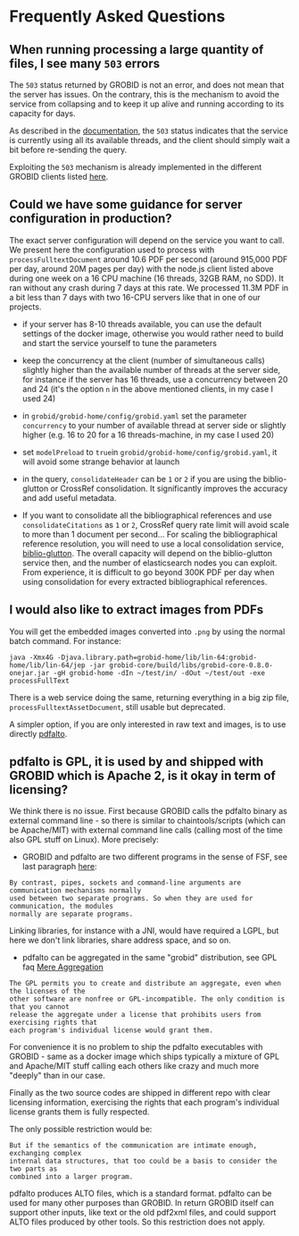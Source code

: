 <h1>Frequently Asked Questions</h1>


## When running processing a large quantity of files, I see many `503` errors

The `503` status returned by GROBID is not an error, and does not mean that the server has issues. On the contrary, this is the mechanism to avoid the service from collapsing and to keep it up alive and running according to its capacity for days.

As described in the [documentation](Grobid-service.md#apiprocessfulltextdocument), the `503` status indicates that the service is currently using all its available threads, and the client should simply wait a bit before re-sending the query.

Exploiting the `503` mechanism is already implemented in the different GROBID clients listed [here](Grobid-service.md#Clients-for-GROBID-Web-Services).

## Could we have some guidance for server configuration in production?

The exact server configuration will depend on the service you want to call. We present here the configuration used to process with `processFulltextDocument` around 10.6 PDF per second (around 915,000 PDF per day, around 20M pages per day) with the node.js client listed above during one week on a 16 CPU machine (16 threads, 32GB RAM, no SDD). It ran without any crash during 7 days at this rate. We processed 11.3M PDF in a bit less than 7 days with two 16-CPU servers like that in one of our projects. 

- if your server has 8-10 threads available, you can use the default settings of the docker image, otherwise you would rather need to build and start the service yourself to tune the parameters

- keep the concurrency at the client (number of simultaneous calls) slightly higher than the available number of threads at the server side, for instance if the server has 16 threads, use a concurrency between 20 and 24 (it's the option `n` in the above mentioned clients, in my case I used 24)

- in `grobid/grobid-home/config/grobid.yaml` set the parameter `concurrency` to your number of available thread at server side or slightly higher (e.g. 16 to 20 for a 16 threads-machine, in my case I used 20)

- set `modelPreload` to `true`in `grobid/grobid-home/config/grobid.yaml`, it will avoid some strange behavior at launch 

- in the query, `consolidateHeader` can be `1`  or `2` if you are using the biblio-glutton or CrossRef consolidation. It significantly improves the accuracy and add useful metadata.

- If you want to consolidate all the bibliographical references and use `consolidateCitations` as `1` or `2`, CrossRef query rate limit will avoid scale to more than 1 document per second... For scaling the bibliographical reference resolution, you will need to use a local consolidation service, [biblio-glutton](https://github.com/kermitt2/biblio-glutton). The overall capacity will depend on the biblio-glutton service then, and the number of elasticsearch nodes you can exploit. From experience, it is difficult to go beyond 300K PDF per day when using consolidation for every extracted bibliographical references. 

## I would also like to extract images from PDFs

You will get the embedded images converted into `.png` by using the normal batch command. For instance:

```console
java -Xmx4G -Djava.library.path=grobid-home/lib/lin-64:grobid-home/lib/lin-64/jep -jar grobid-core/build/libs/grobid-core-0.8.0-onejar.jar -gH grobid-home -dIn ~/test/in/ -dOut ~/test/out -exe processFullText 
```

There is a web service doing the same, returning everything in a big zip file, `processFulltextAssetDocument`, still usable but deprecated.

A simpler option, if you are only interested in raw text and images, is to use directly [pdfalto](https://github.com/kermitt2/pdfalto).


## pdfalto is GPL, it is used by and shipped with GROBID which is Apache 2, is it okay in term of licensing?

We think there is no issue. First because GROBID calls the pdfalto binary as external command line - so there is similar to chaintools/scripts (which can be Apache/MIT) with external command line calls (calling most of the time also GPL stuff on Linux). More precisely:

- GROBID and pdfalto are two different programs in the sense of FSF, see last paragraph [here](https://www.gnu.org/licenses/gpl-faq.en.html#MereAggregation): 

```text
By contrast, pipes, sockets and command-line arguments are communication mechanisms normally 
used between two separate programs. So when they are used for communication, the modules 
normally are separate programs. 
```

Linking libraries, for instance with a JNI, would have required a LGPL, but here we don't link libraries, share address space, and so on. 

- pdfalto can be aggregated in the same "grobid" distribution, see GPL faq [Mere Aggregation](https://www.gnu.org/licenses/gpl-faq.en.html#MereAggregation)

```text
The GPL permits you to create and distribute an aggregate, even when the licenses of the 
other software are nonfree or GPL-incompatible. The only condition is that you cannot 
release the aggregate under a license that prohibits users from exercising rights that 
each program's individual license would grant them.
```

For convenience it is no problem to ship the pdfalto executables with GROBID - same as a docker image which ships typically a mixture of GPL and Apache/MIT stuff calling each others like crazy and much more "deeply" than in our case.

Finally as the two source codes are shipped in different repo with clear licensing information, exercising the rights that each program's individual license grants them is fully respected.

The only possible restriction would be:

```text
But if the semantics of the communication are intimate enough, exchanging complex 
internal data structures, that too could be a basis to consider the two parts as 
combined into a larger program.
```

pdfalto produces ALTO files, which is a standard format. pdfalto can be used for many other purposes than GROBID. In return GROBID itself can support other inputs, like text or the old pdf2xml files, and could support ALTO files produced by other tools. So this restriction does not apply. 
